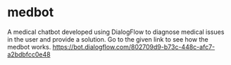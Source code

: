 # medbot
A medical chatbot developed using DialogFlow to diagnose medical issues in the user and provide a solution.
Go to the given link to see how the medbot works.
https://bot.dialogflow.com/802709d9-b73c-448c-afc7-a2bdbfcc0e48
